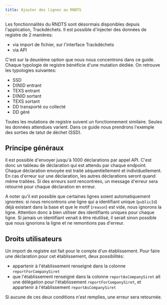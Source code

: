 ```yaml
---
title: Ajouter des lignes au RNDTS
---
```


Les fonctionnalités du RNDTS sont désormais disponibles depuis l'application, Trackdéchets.
Il est possible d'injecter des données de registre de 2 manières:
- via import de fichier, sur l'interface Trackdéchets
- via API

C'est sur la deuxième option que nous nous concentrons dans ce guide.
Chaque typologie de registre bénéficie d'une mutation dédiée. On retrouve les typologies suivantes:
- SSD
- D(N)D entrant
- TEXS entrant
- D(N)D sortant
- TEXS sortant
- DD transporté ou collecté
- DD géré

Toutes les mutations de registre suivent un fonctionnement similaire. Seules les données attendues varient. Dans ce guide nous prendrons l'exemple des sorties de tatut de déchet (SSD).

## Principe généraux

Il est possible d'envoyer jusqu'à 1000 déclarations par appel API. C'est donc un tableau de déclaration qui est attendu par chaque endpoint. 
Chaque déclaration envoyée est traité séquentiellement et individuellement. En cas d'erreur sur une déclaration, les autres déclarations seront quand même traitées.
Si des erreurs sont rencontrées, un message d'erreur sera retourné pour chaque déclaration en erreur.

A noter qu'il est possible que certaines lignes soient automatiquement ignorées: si nous rencontrons une ligne qui a identifiant unique (`publicId`) déjà existant dans la base et que le motif (`reason`) est vide, nous ignorons la ligne. Attention donc à bien utiliser des identifiants uniques pour chaque ligne. Si jamais un identifiant venait à être réutilisé, il serait sinon possible que nous ignorions la ligne et ne remontions pas d'erreur.

## Droits utilisateurs

Un import de registre est fait pour le compte d'un établissement. Pour faire une déclaration pour cet établissement, deux possibilités:
- appartenir à l'établissement renseigné dans la colonne `reportForCompanySiret`
- que l'établissement renseigné dans la colonne `reportAsCompanySiret` ait une délégation pour l'établissement `reportForCompanySiret`, et appartenir à l'établissement `reportAsCompanySiret`

Si aucune de ces deux conditions n'est remplies, une erreur sera retournée.
